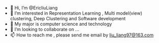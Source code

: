 - 👋 Hi, I’m @EricliuLiang
- 👀 I’m interested in Representation Learning , Multi model(view) clustering, Deep Clustering and Software development
- 🌱 My major is computer science and technology
- 💞️ I’m looking to collaborate on ...
- 📫 How to reach me , please send me email by liu_liang97@163.com

<!---
EricliuLiang/EricliuLiang is a ✨ special ✨ repository because its `README.md` (this file) appears on your GitHub profile.
You can click the Preview link to take a look at your changes.
--->
